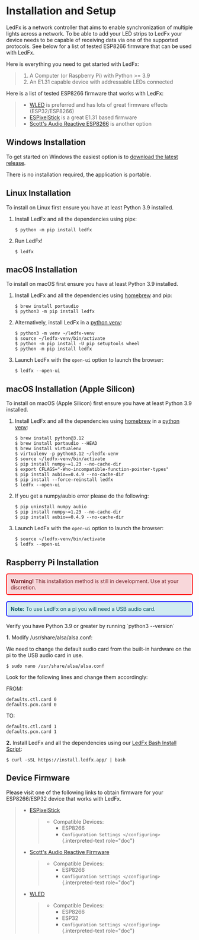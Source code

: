# Installation and Setup

LedFx is a network controller that aims to enable synchronization of
multiple lights across a network. To be able to add your LED strips to
LedFx your device needs to be capable of receiving data via one of the
supported protocols. See below for a list of tested ESP8266 firmware
that can be used with LedFx.

Here is everything you need to get started with LedFx:

> 1.  A Computer (or Raspberry Pi) with Python \>= 3.9
> 2.  An E1.31 capable device with addressable LEDs connected

Here is a list of tested ESP8266 firmware that works with LedFx:

> -   [WLED](https://github.com/Aircoookie/WLED) is preferred and has
>     lots of great firmware effects (ESP32/ESP8266)
> -   [ESPixelStick](https://github.com/forkineye/ESPixelStick) is a
>     great E1.31 based firmware
> -   [Scott's Audio Reactive ESP8266](https://github.com/scottlawsonbc/Reactive-LED) is another option

## Windows Installation

To get started on Windows the easiest option is to [download the latest
release](https://download.ledfx.app).

There is no installation required, the application is portable.

## Linux Installation

To install on Linux first ensure you have at least Python 3.9 installed.

1.  Install LedFx and all the dependencies using pipx:

    ``` console
    $ python -m pip install ledfx
    ```

2.  Run LedFx!

    ``` console
    $ ledfx
    ```

## macOS Installation

To install on macOS first ensure you have at least Python 3.9 installed.

1.  Install LedFx and all the dependencies using
    [homebrew](https://docs.brew.sh/Installation) and pip:

    ``` console
    $ brew install portaudio
    $ python3 -m pip install ledfx
    ```

2.  Alternatively, install LedFx in a [python
    venv](https://docs.python.org/3/tutorial/venv.html):

    ``` console
    $ python3 -m venv ~/ledfx-venv
    $ source ~/ledfx-venv/bin/activate
    $ python -m pip install -U pip setuptools wheel
    $ python -m pip install ledfx
    ```

3.  Launch LedFx with the `open-ui` option to launch the browser:

    ``` console
    $ ledfx --open-ui
    ```

## macOS Installation (Apple Silicon)

To install on macOS (Apple Silicon) first ensure you have at least
Python 3.9 installed.

1.  Install LedFx and all the dependencies using
    [homebrew](https://docs.brew.sh/Installation) in a [python
    venv](https://docs.python.org/3/tutorial/venv.html):

    ``` console
    $ brew install python@3.12
    $ brew install portaudio --HEAD
    $ brew install virtualenv
    $ virtualenv -p python3.12 ~/ledfx-venv
    $ source ~/ledfx-venv/bin/activate
    $ pip install numpy~=1.23 --no-cache-dir
    $ export CFLAGS="-Wno-incompatible-function-pointer-types"
    $ pip install aubio==0.4.9 --no-cache-dir
    $ pip install --force-reinstall ledfx
    $ ledfx --open-ui
    ```

2.  If you get a numpy/aubio error please do the following:

    ``` console
    $ pip uninstall numpy aubio
    $ pip install numpy~=1.23 --no-cache-dir
    $ pip install aubio==0.4.9 --no-cache-dir
    ```

3.  Launch LedFx with the `open-ui` option to launch the browser:

    ``` console
    $ source ~/ledfx-venv/bin/activate
    $ ledfx --open-ui
    ```

## Raspberry Pi Installation

<!-- Warning Box -->
<div style="border: 2px solid red; padding: 10px; background-color: #f8d7da; color: #721c24; border-radius: 5px;">
  <strong>Warning!</strong> This installation method is still in development. Use at your
discretion.
</div>
<br>
<!-- Note Box -->
<div style="border: 2px solid blue; padding: 10px; background-color: #d1ecf1; color: #0c5460; border-radius: 5px;">
  <strong>Note:</strong> To use LedFx on a pi you will need a USB audio card.
</div>
<br>
Verify you have Python 3.9 or greater by running `python3 --version`

**1.** Modify /usr/share/alsa/alsa.conf:

We need to change the default audio card from the built-in hardware on
the pi to the USB audio card in use.

``` console
$ sudo nano /usr/share/alsa/alsa.conf
```

Look for the following lines and change them accordingly:

FROM:

``` shell
defaults.ctl.card 0
defaults.pcm.card 0
```

TO:

``` shell
defaults.ctl.card 1
defaults.pcm.card 1
```

**2.** Install LedFx and all the dependencies using our [LedFx Bash
Install Script](https://install.ledfx.app):

``` console
$ curl -sSL https://install.ledfx.app/ | bash
```

## Device Firmware

Please visit one of the following links to obtain firmware for your
ESP8266/ESP32 device that works with LedFx.

> -   [ESPixelStick](https://github.com/forkineye/ESPixelStick)
>
>     > -   Compatible Devices:
>     >     -   ESP8266
>     >     -   `Configuration Settings </configuring>`{.interpreted-text
>     >         role="doc"}
>
> -   [Scott\'s Audio Reactive
>     Firmware](https://github.com/scottlawsonbc/audio-reactive-led-strip)
>
>     > -   Compatible Devices:
>     >     -   ESP8266
>     >     -   `Configuration Settings </configuring>`{.interpreted-text
>     >         role="doc"}
>
> -   [WLED](https://github.com/Aircoookie/WLED)
>
>     > -   Compatible Devices:
>     >     -   ESP8266
>     >     -   ESP32
>     >     -   `Configuration Settings </configuring>`{.interpreted-text
>     >         role="doc"}


